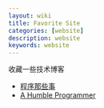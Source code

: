 ```yaml
---
layout: wiki
title: Favorite Site
categories: [website]
description: website
keywords: website
---
```


收藏一些技术博客

- [程序那些事](http://www.flydean.com/)
- [A Humble Programmer](https://hezhigang.github.io/)

